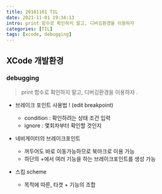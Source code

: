 ```yaml
---
title: 20181101 TIL
date: 2021-11-01 19:34:13
intro: print 함수로 확인하지 말고, 디버깅환경을 이용하자
categories: [TIL]
tags: [xcode, debugging]
---
```


## XCode 개발환경

### debugging
> print 함수로 확인하지 말고, 디버깅환경을 이용하자 .

- 브레이크 포인트 사용법 ! (edit breakpoint)
  - condition : 확인하려는 상태 조건 입력
  - ignore : 몇회차부터 확인할 것인지

- 네비게이터의 브레이크포인트
  - 꺼두어도 바로 이동가능하므로 북마크로 이용 가능
  - 하단의 +에서 여러 기능을 하는 브레이크포인트를 생성 가능

- 스킴 scheme
  - 목적에 따른, 타겟 + 기능의 조합
